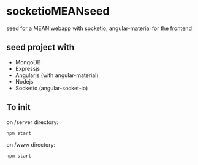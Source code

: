 # socketioMEANseed
seed for a MEAN webapp with socketio, angular-material for the frontend

## seed project with
 * MongoDB
 * Expressjs
 * Angularjs (with angular-material)
 * Nodejs
 * Socketio (angular-socket-io)

## To init
on /server directory:
```
npm start
```

on /www directory:
```
npm start
```
